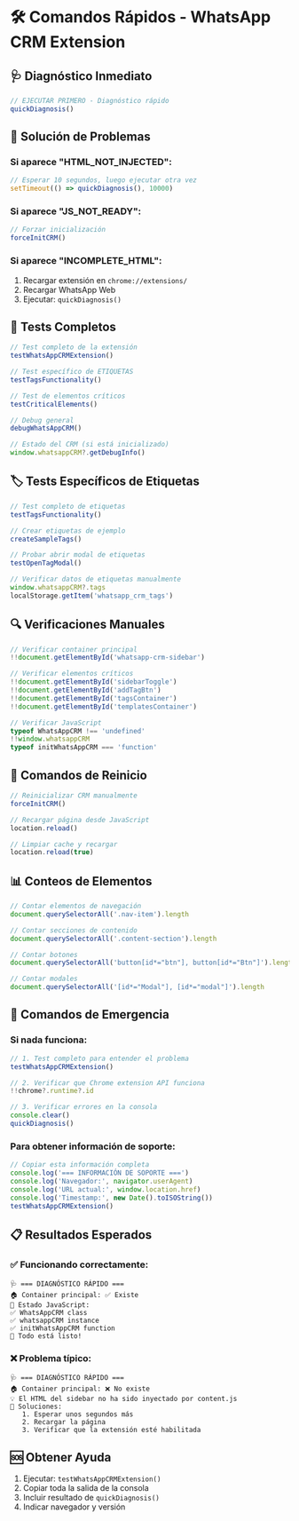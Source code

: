# 🛠️ Comandos Rápidos - WhatsApp CRM Extension

## 🩺 Diagnóstico Inmediato

```javascript
// EJECUTAR PRIMERO - Diagnóstico rápido
quickDiagnosis()
```

## 🔧 Solución de Problemas

### Si aparece "HTML_NOT_INJECTED":
```javascript
// Esperar 10 segundos, luego ejecutar otra vez
setTimeout(() => quickDiagnosis(), 10000)
```

### Si aparece "JS_NOT_READY":
```javascript
// Forzar inicialización
forceInitCRM()
```

### Si aparece "INCOMPLETE_HTML":
1. Recargar extensión en `chrome://extensions/`
2. Recargar WhatsApp Web
3. Ejecutar: `quickDiagnosis()`

## 🧪 Tests Completos

```javascript
// Test completo de la extensión
testWhatsAppCRMExtension()

// Test específico de ETIQUETAS
testTagsFunctionality()

// Test de elementos críticos
testCriticalElements()

// Debug general
debugWhatsAppCRM()

// Estado del CRM (si está inicializado)
window.whatsappCRM?.getDebugInfo()
```

## 🏷️ Tests Específicos de Etiquetas

```javascript
// Test completo de etiquetas
testTagsFunctionality()

// Crear etiquetas de ejemplo
createSampleTags()

// Probar abrir modal de etiquetas
testOpenTagModal()

// Verificar datos de etiquetas manualmente
window.whatsappCRM?.tags
localStorage.getItem('whatsapp_crm_tags')
```

## 🔍 Verificaciones Manuales

```javascript
// Verificar container principal
!!document.getElementById('whatsapp-crm-sidebar')

// Verificar elementos críticos
!!document.getElementById('sidebarToggle')
!!document.getElementById('addTagBtn')
!!document.getElementById('tagsContainer')
!!document.getElementById('templatesContainer')

// Verificar JavaScript
typeof WhatsAppCRM !== 'undefined'
!!window.whatsappCRM
typeof initWhatsAppCRM === 'function'
```

## 🔄 Comandos de Reinicio

```javascript
// Reinicializar CRM manualmente
forceInitCRM()

// Recargar página desde JavaScript
location.reload()

// Limpiar cache y recargar
location.reload(true)
```

## 📊 Conteos de Elementos

```javascript
// Contar elementos de navegación
document.querySelectorAll('.nav-item').length

// Contar secciones de contenido
document.querySelectorAll('.content-section').length

// Contar botones
document.querySelectorAll('button[id*="btn"], button[id*="Btn"]').length

// Contar modales
document.querySelectorAll('[id*="Modal"], [id*="modal"]').length
```

## 🚨 Comandos de Emergencia

### Si nada funciona:
```javascript
// 1. Test completo para entender el problema
testWhatsAppCRMExtension()

// 2. Verificar que Chrome extension API funciona
!!chrome?.runtime?.id

// 3. Verificar errores en la consola
console.clear()
quickDiagnosis()
```

### Para obtener información de soporte:
```javascript
// Copiar esta información completa
console.log('=== INFORMACIÓN DE SOPORTE ===')
console.log('Navegador:', navigator.userAgent)
console.log('URL actual:', window.location.href)
console.log('Timestamp:', new Date().toISOString())
testWhatsAppCRMExtension()
```

## 📋 Resultados Esperados

### ✅ Funcionando correctamente:
```
🩺 === DIAGNÓSTICO RÁPIDO ===
🏠 Container principal: ✅ Existe
📜 Estado JavaScript:
✅ WhatsAppCRM class
✅ whatsappCRM instance
✅ initWhatsAppCRM function
🎉 Todo está listo!
```

### ❌ Problema típico:
```
🩺 === DIAGNÓSTICO RÁPIDO ===
🏠 Container principal: ❌ No existe
💡 El HTML del sidebar no ha sido inyectado por content.js
🔧 Soluciones:
   1. Esperar unos segundos más
   2. Recargar la página
   3. Verificar que la extensión esté habilitada
```

## 🆘 Obtener Ayuda

1. Ejecutar: `testWhatsAppCRMExtension()`
2. Copiar toda la salida de la consola
3. Incluir resultado de `quickDiagnosis()`
4. Indicar navegador y versión 